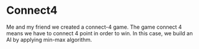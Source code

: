 # Connect4
Me and my friend we created a connect-4 game. The game connect 4 means we have to connect 4 point in order to win. In this case, we build an AI by applying min-max algorithm. 

